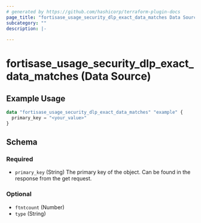 ```yaml
---
# generated by https://github.com/hashicorp/terraform-plugin-docs
page_title: "fortisase_usage_security_dlp_exact_data_matches Data Source - fortisase"
subcategory: ""
description: |-
  
---
```


# fortisase_usage_security_dlp_exact_data_matches (Data Source)



## Example Usage

```terraform
data "fortisase_usage_security_dlp_exact_data_matches" "example" {
  primary_key = "<your_value>"
}
```

<!-- schema generated by tfplugindocs -->
## Schema

### Required

- `primary_key` (String) The primary key of the object. Can be found in the response from the get request.

### Optional

- `ftntcount` (Number)
- `type` (String)
